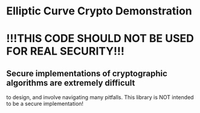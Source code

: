 # Elliptic Curve Crypto Demonstration

# !!!THIS CODE SHOULD NOT BE USED FOR REAL SECURITY!!!

## Secure implementations of cryptographic algorithms are extremely difficult
to design, and involve navigating many pitfalls.  This library is NOT intended
to be a secure implementation!
